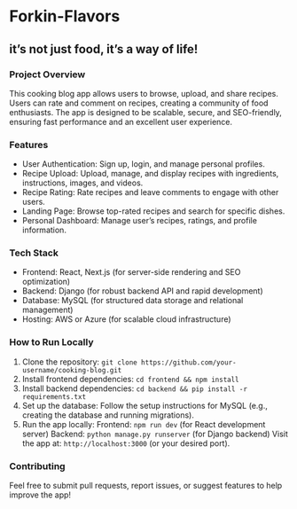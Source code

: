 # Forkin-Flavors
## it’s not just food, it’s a way of life!

### Project Overview
This cooking blog app allows users to browse, upload, and share recipes. Users can rate and comment on recipes, creating a community of food enthusiasts. The app is designed to be scalable, secure, and SEO-friendly, ensuring fast performance and an excellent user experience.

### Features
* User Authentication: Sign up, login, and manage personal profiles.
* Recipe Upload: Upload, manage, and display recipes with ingredients, instructions, images, and videos.
* Recipe Rating: Rate recipes and leave comments to engage with other users.
* Landing Page: Browse top-rated recipes and search for specific dishes.
* Personal Dashboard: Manage user’s recipes, ratings, and profile information.

### Tech Stack
* Frontend: React, Next.js (for server-side rendering and SEO optimization)
* Backend: Django (for robust backend API and rapid development)
* Database: MySQL (for structured data storage and relational management)
* Hosting: AWS or Azure (for scalable cloud infrastructure)

### How to Run Locally
1. Clone the repository:
`git clone https://github.com/your-username/cooking-blog.git`
2. Install frontend dependencies:
`cd frontend && npm install`
3. Install backend dependencies:
`cd backend && pip install -r requirements.txt`
4. Set up the database:
Follow the setup instructions for MySQL (e.g., creating the database and running migrations).
5. Run the app locally:
Frontend: `npm run dev` (for React development server)
Backend: `python manage.py runserver` (for Django backend)
Visit the app at:
`http://localhost:3000` (or your desired port).

### Contributing
Feel free to submit pull requests, report issues, or suggest features to help improve the app!
